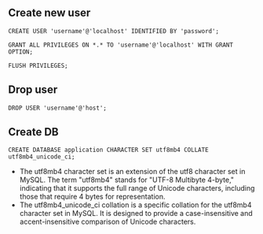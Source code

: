 ## Create new user
```commandline
CREATE USER 'username'@'localhost' IDENTIFIED BY 'password';

GRANT ALL PRIVILEGES ON *.* TO 'username'@'localhost' WITH GRANT OPTION;

FLUSH PRIVILEGES;
```

## Drop user
```commandline
DROP USER 'username'@'host';
```

## Create DB
```commandline
CREATE DATABASE application CHARACTER SET utf8mb4 COLLATE utf8mb4_unicode_ci;
```
- The utf8mb4 character set is an extension of the utf8 character set in MySQL. The term "utf8mb4" stands for "UTF-8 Multibyte 4-byte," indicating that it supports the full range of Unicode characters, including those that require 4 bytes for representation.
- The utf8mb4_unicode_ci collation is a specific collation for the utf8mb4 character set in MySQL. It is designed to provide a case-insensitive and accent-insensitive comparison of Unicode characters.
